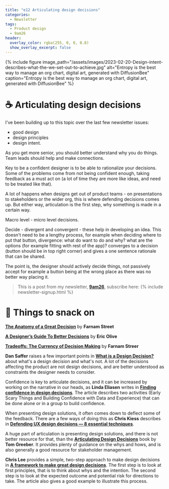```yaml
---
title: "e12 Articulating design decisions"
categories:
  - Newsletter
tags:
  - Product design
  - 9am26
header:
  overlay_color: rgba(255, 0, 0, 0.8)
  show_overlay_excerpt: false
---
```


{% include figure image_path="/assets/images/2023-02-20-Design-intent-describes-what-the-we-set-out-to-achieve.jpg" alt="Entropy is the best way to manage an org chart, digital art, generated with DiffusionBee" caption="Entropy is the best way to manage an org chart, digital art, generated with DiffusionBee" %}

# ☕  Articulating design decisions

I've been building up to this topic over the last few newsletter issues: 
- good design
- design principles
- design intent.

As you get more senior, you should better understand why you do things. Team leads should help and make connections.

Key to be a confident designer is to be able to rationalize your decisions. Some of the problems come from not being confident enough, taking feedback as a must act on (a lot of time they are more like ideas, and need to be treated like that). 

A lot of happens when designs get out of product teams - on presentations to stakeholders or the wider org, this is where defending decisions comes up. But either way, articulation is the first step, why something is made in a certain way.

Macro level - micro level decisions.

Decide - divergent and convergent - these help in developing an idea. This doesn't need to be a lengthy process, for example when deciding where to put that button, divergence: what do want to do and why? what are the options (for example fitting with rest of the app)? converges to a decision (button should be in top right corner) and gives a one sentence rationale that can be shared.


The point is, the designer should actively decide things, not passively accept for example a button being at the wrong place as there was no better way placing it.

> This is a post from my newsletter, **[9am26](https://polgarp.com/categories/newsletter/)**, subscribe here:
> {% include newsletter-signup.html %}

# 🍪 Things to snack on

**[The Anatomy of a Great Decision](https://fs.blog/decision-anatomy/)** by **Farnam Street**

**[A Designer’s Guide To Better Decisions](https://www.smashingmagazine.com/2019/04/designers-guide-better-decisions/)** by **Eric Olive**

**[Tradeoffs: The Currency of Decision Making](https://fs.blog/tradeoffs-decision-making/)** by **Farnam Streer**

**Dan Saffer** raises a few important points in **[What is a Design Decision?](https://odannyboy.medium.com/what-is-a-design-decision-21fb7fb17089)** about what's a design decision and what's not. A lot of the decisions affecting the product are not design decisions, and are better understood as constraints the designer needs to consider.

Confidence is key to articulate decisions, and it can be increased by working on the narrative in our heads, as **Linda Eliasen** writes in **[Finding confidence in design decisions](https://www.figma.com/blog/finding-confidence-in-design-decisions/)**. The article describes two activities (Early Scary Things and Building Confidence with Data and Experience) that can be done alone or in a group to build confidence.

When presenting design solutions, it often comes down to deflect some of the feedback. There are a few ways of doing this as **Chris Kiess** describes in **[Defending UX design decisions — 8 essential techniques](http://chriskiess.net/defending-ux-design-decisions-8-essential-techniques/)**. 

A huge part of articulation is presenting design solutions, and there is not better resource for that, than the **[Articulating Design Decisions](https://www.oreilly.com/library/view/articulating-design-decisions/9781491921555/)** book by **Tom Greeber**. It provides plenty of guidance on the whys and hows, and is also generally a good resource for stakeholder management. 

**Chris Lee** provides a simple, two-step approach to make design decisions in **[A framework to make great design decisions](https://uxdesign.cc/a-framework-to-make-great-design-decisions-ce4a366bf3e1)**. The first step is to look at first principles, that is to think about whys and the intention. The second step is to look at the expected outcome and potential risk for directions to take. The article also gives a good example to illustrate this process.


